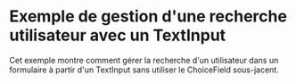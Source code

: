 # Exemple de gestion d'une recherche utilisateur avec un TextInput

Cet exemple montre comment gérer la recherche d'un utilisateur dans un formulaire
à partir d'un TextInput sans utiliser le ChoiceField sous-jacent.